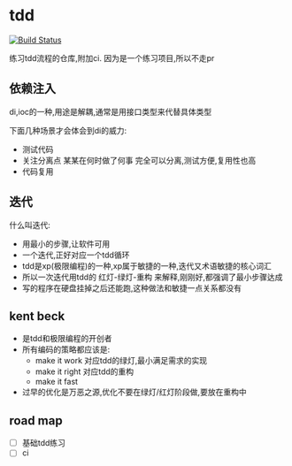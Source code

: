 # tdd

[![Build Status](https://www.travis-ci.org/63isOK/tdd.svg?branch=master)](https://www.travis-ci.org/63isOK/tdd)

练习tdd流程的仓库,附加ci.
因为是一个练习项目,所以不走pr

## 依赖注入

di,ioc的一种,用途是解耦,通常是用接口类型来代替具体类型

下面几种场景才会体会到di的威力:
- 测试代码
- 关注分离点 某某在何时做了何事 完全可以分离,测试方便,复用性也高
- 代码复用

## 迭代

什么叫迭代:
- 用最小的步骤,让软件可用
- 一个迭代,正好对应一个tdd循环
- tdd是xp(极限编程)的一种,xp属于敏捷的一种,迭代又术语敏捷的核心词汇
- 所以一次迭代用tdd的 红灯-绿灯-重构 来解释,刚刚好,都强调了最小步骤达成
- 写的程序在硬盘挂掉之后还能跑,这种做法和敏捷一点关系都没有

## kent beck

- 是tdd和极限编程的开创者
- 所有编码的策略都应该是:
    - make it work 对应tdd的绿灯,最小满足需求的实现 
    - make it right 对应tdd的重构
    - make it fast
- 过早的优化是万恶之源,优化不要在绿灯/红灯阶段做,要放在重构中

## road map

- [ ] 基础tdd练习
- [ ] ci
